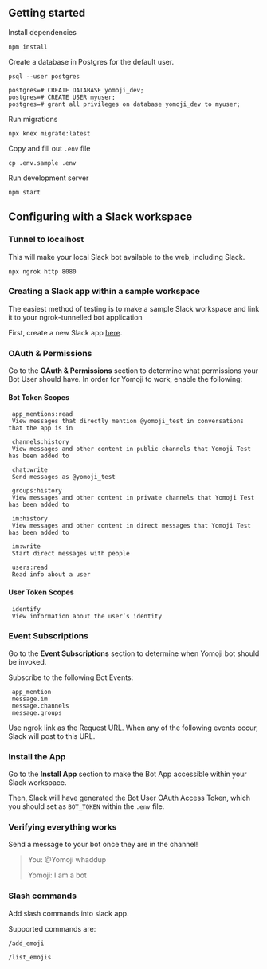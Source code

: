 ## Getting started

Install dependencies
```
npm install
```

Create a database in Postgres for the default user.
```
psql --user postgres

postgres=# CREATE DATABASE yomoji_dev;
postgres=# CREATE USER myuser;
postgres=# grant all privileges on database yomoji_dev to myuser;
```

Run migrations
```
npx knex migrate:latest
```

Copy and fill out `.env` file
```
cp .env.sample .env
```

Run development server
```
npm start
```

## Configuring with a Slack workspace
### Tunnel to localhost

This will make your local Slack bot available to the web, including Slack.

```
npx ngrok http 8080
```

### Creating a Slack app within a sample workspace

The easiest method of testing is to make a sample Slack workspace and link it to your ngrok-tunnelled bot application

First, create a new Slack app [here](https://api.slack.com/apps?new_app=1).

### OAuth & Permissions
Go to the **OAuth & Permissions** section to determine what permissions your Bot User should have.
In order for Yomoji to work, enable the following:

#### Bot Token Scopes
```
 app_mentions:read
 View messages that directly mention @yomoji_test in conversations that the app is in

 channels:history
 View messages and other content in public channels that Yomoji Test has been added to

 chat:write
 Send messages as @yomoji_test

 groups:history
 View messages and other content in private channels that Yomoji Test has been added to

 im:history
 View messages and other content in direct messages that Yomoji Test has been added to

 im:write
 Start direct messages with people

 users:read
 Read info about a user
```

#### User Token Scopes
```
 identify
 View information about the user’s identity
```


### Event Subscriptions
Go to the **Event Subscriptions** section to determine when Yomoji bot should be invoked.

Subscribe to the following Bot Events:
```
 app_mention
 message.im
 message.channels
 message.groups
```

Use ngrok link as the Request URL. When any of the following events occur, Slack will post to this URL.

### Install the App
Go to the **Install App** section to make the Bot App accessible within your Slack workspace.

Then, Slack will have generated the Bot User OAuth Access Token, which you should set as `BOT_TOKEN` within the `.env` file.

### Verifying everything works

Send a message to your bot once they are in the channel!

> You: @Yomoji whaddup
>
> Yomoji: I am a bot

### Slash commands

Add slash commands into slack app.

Supported commands are:

`/add_emoji`

`/list_emojis`
